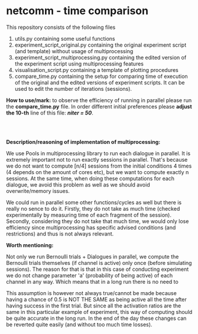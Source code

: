 # netcomm - time comparison
This repository consists of the following files

 1. utils.py containing some useful functions
 2. experiment_script_original.py containing the original experiment script (and template) without usage of multiprocessing
 3. experiment_script_multiprocessing.py containing the edited version of the experiment script using multiprocessing features
 4. visualisation_script.py containing a template of plotting procedures
 5. compare_time.py containing the setup for comparing time of execution of the original and the edited versions of experiment scripts. It can be used to edit the number of iterations (sessions).

<b>How to use/mark:</b> to observe the efficiency of running in parallel please run the <b>compare_time.py</b> file. In order different initial preferences please <b>adjust the 10-th</b> line of this file: <i><b>niter = 50</b></i>.

<br /><br />

<b>Description/reasoning of implementation of multiprocessing:</b>

We use Pools in multiprocessing library to run each dialogue in parallel. It is extremely important not to run exactly sessions in parallel.
That's because we do not want to compute [n/4] sessions from the initial conditions 4 times (4 depends on the amount of cores etc),
but we want to compute exactly n sessions. 
At the same time, when doing these computations for each dialogue, we avoid this problem as well as we should avoid overwrite/memory issues. 

We could run in parallel some other functions/cycles as well but there is really no sence to do it. Firstly, they do not take as much time (checked experimentally 
by measuring time of each fragment of the session). Secondly, considering they do not take that much time, we would only lose efficiency since multiprocessing 
has specific advised conditions (and restrictions) and thus is not always relevant.



<b>Worth mentioning: </b>

Not only we run Bernoulli trials + Dialogues in parallel, we compute the Bernoulli trials themselves (if channel is active) only once (before simulating sessions). The reason for that is that in this case of conducting experiment
we do not change parameter 'a' (probability of being active) of each channel in any way. Which means that in a long run there is no need to 

This assumption is however not always true/cannot be made because having a chance of 0.5 is NOT THE SAME as being active all the time after having success in the first trial. 
But since all the activation ratios are the same in this particular example of experiment, this way of computing should be quite accurate in the long run.
In the end of the day these changes can be reverted quite easily (and without too much time losses).
